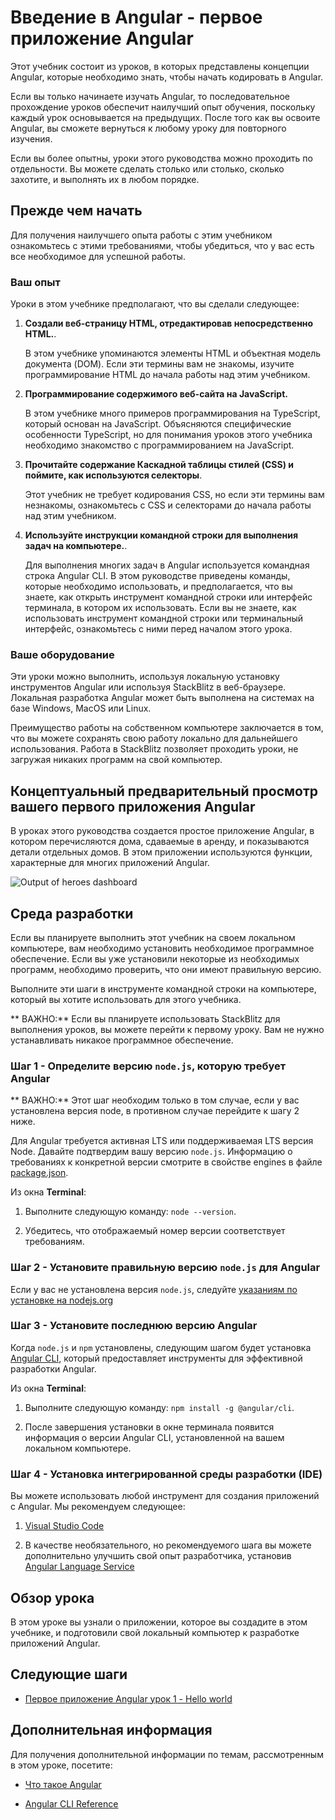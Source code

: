 # Введение в Angular - первое приложение Angular

Этот учебник состоит из уроков, в которых представлены концепции Angular, которые необходимо знать, чтобы начать кодировать в Angular.

Если вы только начинаете изучать Angular, то последовательное прохождение уроков обеспечит наилучший опыт обучения, поскольку каждый урок основывается на предыдущих. После того как вы освоите Angular, вы сможете вернуться к любому уроку для повторного изучения.

Если вы более опытны, уроки этого руководства можно проходить по отдельности. Вы можете сделать столько или столько, сколько захотите, и выполнять их в любом порядке.

## Прежде чем начать

Для получения наилучшего опыта работы с этим учебником ознакомьтесь с этими требованиями, чтобы убедиться, что у вас есть все необходимое для успешной работы.

<!-- markdownLint-disable MD001 -->

### Ваш опыт

Уроки в этом учебнике предполагают, что вы сделали следующее:

1.  **Создали веб-страницу HTML, отредактировав непосредственно HTML.**.

    В этом учебнике упоминаются элементы HTML и объектная модель документа (DOM). Если эти термины вам не знакомы, изучите программирование HTML до начала работы над этим учебником.

1.  **Программирование содержимого веб-сайта на JavaScript.**

    В этом учебнике много примеров программирования на TypeScript, который основан на JavaScript. Объясняются специфические особенности TypeScript, но для понимания уроков этого учебника необходимо знакомство с программированием на JavaScript.

1.  **Прочитайте содержание Каскадной таблицы стилей (CSS) и поймите, как используются селекторы**.

    Этот учебник не требует кодирования CSS, но если эти термины вам незнакомы, ознакомьтесь с CSS и селекторами до начала работы над этим учебником.

1.  **Используйте инструкции командной строки для выполнения задач на компьютере.**.

    Для выполнения многих задач в Angular используется командная строка Angular CLI. В этом руководстве приведены команды, которые необходимо использовать, и предполагается, что вы знаете, как открыть инструмент командной строки или интерфейс терминала, в котором их использовать. Если вы не знаете, как использовать инструмент командной строки или терминальный интерфейс, ознакомьтесь с ними перед началом этого урока.

### Ваше оборудование

Эти уроки можно выполнить, используя локальную установку инструментов Angular или используя StackBlitz в веб-браузере. Локальная разработка Angular может быть выполнена на системах на базе Windows, MacOS или Linux.

Преимущество работы на собственном компьютере заключается в том, что вы можете сохранять свою работу локально для дальнейшего использования. Работа в StackBlitz позволяет проходить уроки, не загружая никаких программ на свой компьютер.

## Концептуальный предварительный просмотр вашего первого приложения Angular

В уроках этого руководства создается простое приложение Angular, в котором перечисляются дома, сдаваемые в аренду, и показываются детали отдельных домов. В этом приложении используются функции, характерные для многих приложений Angular.

<section class="lightbox">
   <img alt="Output of heroes dashboard" src="generated/images/guide/faa/homes-app-landing-page.png">
</section>

## Среда разработки

Если вы планируете выполнить этот учебник на своем локальном компьютере, вам необходимо установить необходимое программное обеспечение. Если вы уже установили некоторые из необходимых программ, необходимо проверить, что они имеют правильную версию.

Выполните эти шаги в инструменте командной строки на компьютере, который вы хотите использовать для этого учебника.

<section class="alert is-important">

** ВАЖНО:** Если вы планируете использовать StackBlitz для выполнения уроков, вы можете перейти к первому уроку.
Вам не нужно устанавливать никакое программное обеспечение.

</section>

### Шаг 1 - Определите версию `node.js`, которую требует Angular

<section class="alert is-important">

** ВАЖНО:** Этот шаг необходим только в том случае, если у вас установлена версия node, в противном случае перейдите к шагу 2 ниже.

</section>

Для Angular требуется активная LTS или поддерживаемая LTS версия Node. Давайте подтвердим вашу версию `node.js`. Информацию о требованиях к конкретной версии смотрите в свойстве engines в файле [package.json](https://unpkg.com/browse/@angular/core@15.1.5/package.json).

Из окна **Terminal**:

1. Выполните следующую команду: `node --version`.

1. Убедитесь, что отображаемый номер версии соответствует требованиям.

### Шаг 2 - Установите правильную версию `node.js` для Angular

Если у вас не установлена версия `node.js`, следуйте [указаниям по установке на nodejs.org](https://nodejs.org/en/download/)

### Шаг 3 - Установите последнюю версию Angular

Когда `node.js` и `npm` установлены, следующим шагом будет установка [Angular CLI](/cli), который предоставляет инструменты для эффективной разработки Angular.

Из окна **Terminal**:

1. Выполните следующую команду: `npm install -g @angular/cli`.

1. После завершения установки в окне терминала появится информация о версии Angular CLI, установленной на вашем локальном компьютере.

### Шаг 4 - Установка интегрированной среды разработки (IDE)

Вы можете использовать любой инструмент для создания приложений с Angular. Мы рекомендуем следующее:

1. [Visual Studio Code](https://code.visualstudio.com/)

2. В качестве необязательного, но рекомендуемого шага вы можете дополнительно улучшить свой опыт разработчика, установив [Angular Language Service](https://marketplace.visualstudio.com/items?itemName=Angular.ng-template)

## Обзор урока

В этом уроке вы узнали о приложении, которое вы создадите в этом учебнике, и подготовили свой локальный компьютер к разработке приложений Angular.

## Следующие шаги

-   [Первое приложение Angular урок 1 - Hello world](tutorial/first-app/first-app-lesson-01)

## Дополнительная информация

Для получения дополнительной информации по темам, рассмотренным в этом уроке, посетите:

-   [Что такое Angular](/guide/what-is-angular)

-   [Angular CLI Reference](/cli)
